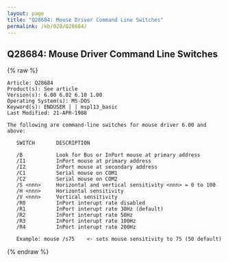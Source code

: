 ```yaml
---
layout: page
title: "Q28684: Mouse Driver Command Line Switches"
permalink: /kb/028/Q28684/
---
```


## Q28684: Mouse Driver Command Line Switches

{% raw %}

	Article: Q28684
	Product(s): See article
	Version(s): 6.00 6.02 6.10 1.00
	Operating System(s): MS-DOS
	Keyword(s): ENDUSER | | mspl13_basic
	Last Modified: 21-APR-1988
	
	The following are command-line switches for mouse driver 6.00 and above:
	
	   SWITCH       DESCRIPTION
	
	   /B           Look for Bus or InPort mouse at primary address
	   /I1          InPort mouse at primary address
	   /I2          InPort mouse at secondary address
	   /C1          Serial mouse on COM1
	   /C2          Serial mouse on COM2
	   /S <nnn>     Horizontal and vertical sensitivity <nnn> = 0 to 100
	   /H <nnn>     Horizontal sensitivity
	   /V <nnn>     Vertical sensitivity
	   /R0          InPort interupt rate disabled
	   /R1          InPort interupt rate 30Hz (default)
	   /R2          InPort interupt rate 50Hz
	   /R3          InPort interupt rate 100Hz
	   /R4          InPort interupt rate 200Hz
	
	   Example: mouse /s75    <- sets mouse sensitivity to 75 (50 default)

{% endraw %}
